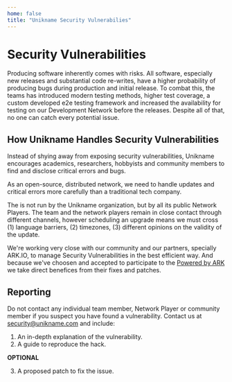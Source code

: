 ```yaml
---
home: false
title: "Unikname Security Vulnerabilies"
---
```


# Security Vulnerabilities

Producing software inherently comes with risks. All software, especially new releases and substantial code re-writes, have a higher probability of producing bugs during production and initial release. To combat this, the <unikname/> teams has introduced modern testing methods, higher test coverage, a custom developed e2e testing framework and increased the availability for testing on our Development Network before the releases. Despite all of that, no one can catch every potential issue.

## How Unikname Handles Security Vulnerabilities

Instead of shying away from exposing security vulnerabilities, Unikname encourages academics, researchers, hobbyists and community members to find and disclose critical errors and bugs.

As an open-source, distributed network, we need to handle updates and critical errors more carefully than a traditional tech company.

The <unikname/> is not run by the Unikname organization, but by all its public Network Players. The team and the network players remain in close contact through different channels, however scheduling an upgrade means we must cross (1) language barriers, (2) timezones, (3) different opinions on the validity of the update.

We're working very close with our community and our partners, specially ARK.IO, to manage Security Vulnerabilities in the best efficient way. And because we've choosen and accepted to participate to the [Powered by ARK](https://docs.uns.network/uns-network-powered-by-ark-io/) we take direct benefices from their fixes and patches.

## Reporting

Do not contact any individual <unikname/> team member, Network Player or community member if you suspect you have found a vulnerability. Contact us at [security@unikname.com](mailto:security@unikname.com) and include:

1. An in-depth explanation of the vulnerability.
2. A guide to reproduce the hack.

**OPTIONAL**

3. A proposed patch to fix the issue. 

